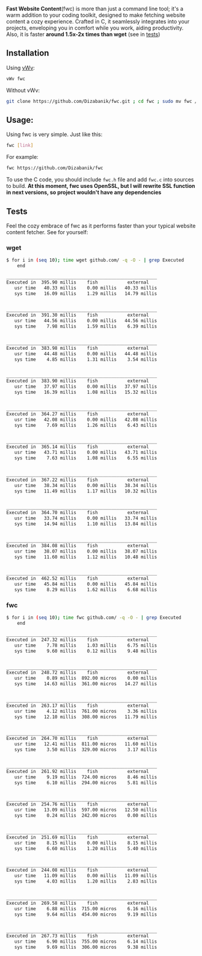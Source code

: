 **Fast Website Content**(fwc) is more than just a command line tool; it's a warm addition to your coding toolkit, designed to make fetching website content a cozy experience. Crafted in C, it seamlessly integrates into your projects, enveloping you in comfort while you work, aiding productivity. Also, it is faster **around 1.5x-2x times than wget** (see in [tests](#Tests))

## Installation

Using [vWv](https://github.com/dizabanik/vWv):

```bash
vWv fwc
```


Without vWv:

```bash
git clone https://github.com/Dizabanik/fwc.git ; cd fwc ; sudo mv fwc /usr/local/bin/ ; cd ../ ; rm -rf fwc ; chmod +x /usr/local/bin/fwc
```


## Usage:

Using fwc is very simple. Just like this:
```bash
fwc [link]
```

For example:
```bash
fwc https://github.com/Dizabanik/fwc
```

To use the C code, you should include `fwc.h` file and add `fwc.c` into sources to build. 
**At this moment, fwc uses OpenSSL, but I will rewrite SSL function in next versions, so project wouldn't have any dependencies**
## Tests

Feel the cozy embrace of fwc as it performs faster than your typical website content fetcher. See for yourself:

### wget
```bash
$ for i in (seq 10); time wget github.com/ -q -O - | grep Executed
	end

________________________________________________________
Executed in  395.90 millis    fish           external
   usr time   40.33 millis    0.00 millis   40.33 millis
   sys time   16.09 millis    1.29 millis   14.79 millis


________________________________________________________
Executed in  391.30 millis    fish           external
   usr time   44.56 millis    0.00 millis   44.56 millis
   sys time    7.98 millis    1.59 millis    6.39 millis


________________________________________________________
Executed in  383.98 millis    fish           external
   usr time   44.48 millis    0.00 millis   44.48 millis
   sys time    4.85 millis    1.31 millis    3.54 millis


________________________________________________________
Executed in  383.90 millis    fish           external
   usr time   37.97 millis    0.00 millis   37.97 millis
   sys time   16.39 millis    1.08 millis   15.32 millis


________________________________________________________
Executed in  364.27 millis    fish           external
   usr time   42.08 millis    0.00 millis   42.08 millis
   sys time    7.69 millis    1.26 millis    6.43 millis


________________________________________________________
Executed in  365.14 millis    fish           external
   usr time   43.71 millis    0.00 millis   43.71 millis
   sys time    7.63 millis    1.08 millis    6.55 millis


________________________________________________________
Executed in  367.22 millis    fish           external
   usr time   38.34 millis    0.00 millis   38.34 millis
   sys time   11.49 millis    1.17 millis   10.32 millis


________________________________________________________
Executed in  364.70 millis    fish           external
   usr time   33.74 millis    0.00 millis   33.74 millis
   sys time   14.94 millis    1.10 millis   13.84 millis


________________________________________________________
Executed in  384.08 millis    fish           external
   usr time   38.07 millis    0.00 millis   38.07 millis
   sys time   11.60 millis    1.12 millis   10.48 millis


________________________________________________________
Executed in  462.52 millis    fish           external
   usr time   45.84 millis    0.00 millis   45.84 millis
   sys time    8.29 millis    1.62 millis    6.68 millis
```


### fwc

```bash
$ for i in (seq 10); time fwc github.com/ -q -O - | grep Executed
    end

________________________________________________________
Executed in  247.32 millis    fish           external
   usr time    7.78 millis    1.03 millis    6.75 millis
   sys time    9.60 millis    0.12 millis    9.48 millis


________________________________________________________
Executed in  248.72 millis    fish           external
   usr time    0.89 millis  892.00 micros    0.00 millis
   sys time   14.63 millis  361.00 micros   14.27 millis


________________________________________________________
Executed in  263.17 millis    fish           external
   usr time    4.12 millis  761.00 micros    3.36 millis
   sys time   12.10 millis  308.00 micros   11.79 millis


________________________________________________________
Executed in  264.70 millis    fish           external
   usr time   12.41 millis  811.00 micros   11.60 millis
   sys time    3.50 millis  329.00 micros    3.17 millis


________________________________________________________
Executed in  261.92 millis    fish           external
   usr time    9.19 millis  724.00 micros    8.46 millis
   sys time    6.10 millis  294.00 micros    5.81 millis


________________________________________________________
Executed in  254.76 millis    fish           external
   usr time   13.09 millis  597.00 micros   12.50 millis
   sys time    0.24 millis  242.00 micros    0.00 millis


________________________________________________________
Executed in  251.69 millis    fish           external
   usr time    8.15 millis    0.00 millis    8.15 millis
   sys time    6.60 millis    1.20 millis    5.40 millis


________________________________________________________
Executed in  244.08 millis    fish           external
   usr time   11.09 millis    0.00 millis   11.09 millis
   sys time    4.03 millis    1.20 millis    2.83 millis


________________________________________________________
Executed in  269.58 millis    fish           external
   usr time    6.88 millis  715.00 micros    6.16 millis
   sys time    9.64 millis  454.00 micros    9.19 millis


________________________________________________________
Executed in  267.73 millis    fish           external
   usr time    6.90 millis  755.00 micros    6.14 millis
   sys time    9.69 millis  306.00 micros    9.38 millis
```
